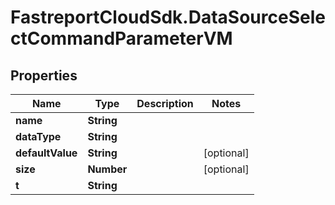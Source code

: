 # FastreportCloudSdk.DataSourceSelectCommandParameterVM

## Properties

Name | Type | Description | Notes
------------ | ------------- | ------------- | -------------
**name** | **String** |  | 
**dataType** | **String** |  | 
**defaultValue** | **String** |  | [optional] 
**size** | **Number** |  | [optional] 
**t** | **String** |  | 


